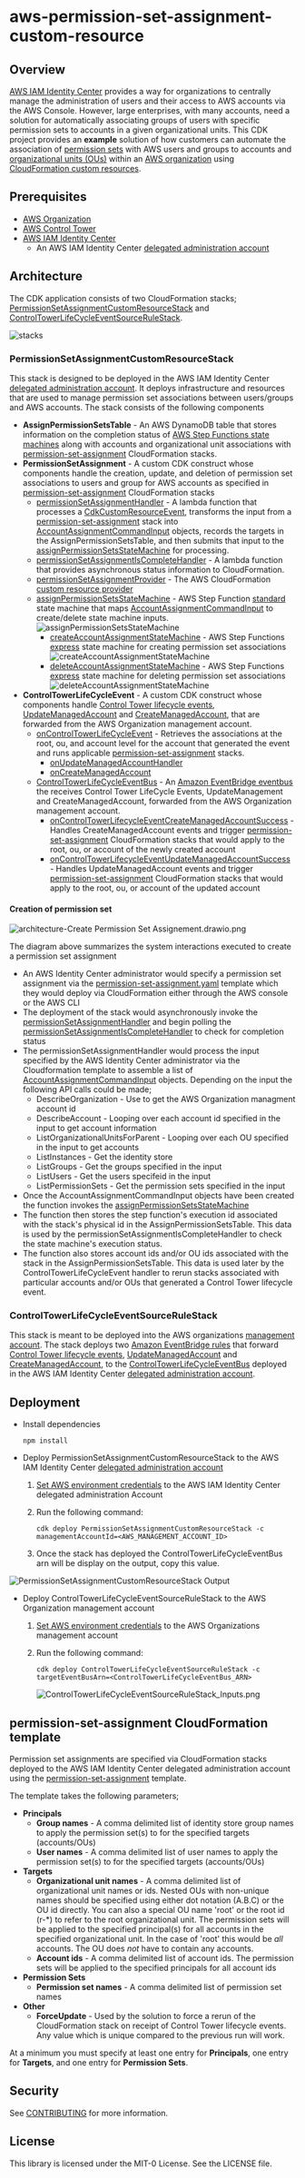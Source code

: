 # aws-permission-set-assignment-custom-resource

## Overview
[AWS IAM Identity Center](https://docs.aws.amazon.com/singlesignon/latest/userguide/what-is.html) provides a way for organizations to centrally manage the administration of users and their access to AWS accounts via the AWS Console. 
However, large enterprises, with many accounts, need a solution for automatically associating groups of users with specific permission sets to accounts in a given organizational units. This CDK project provides an **example** solution of how customers can automate the association of [permission sets](https://docs.aws.amazon.com/singlesignon/latest/userguide/permissionsetsconcept.html)
with AWS users and groups to accounts and [organizational units (OUs)](https://docs.aws.amazon.com/organizations/latest/userguide/orgs_manage_ous.html) within an [AWS organization](https://docs.aws.amazon.com/organizations/latest/userguide/orgs_introduction.html) using [CloudFormation custom resources](https://docs.aws.amazon.com/AWSCloudFormation/latest/UserGuide/template-custom-resources.html).

## Prerequisites

* [AWS Organization](https://docs.aws.amazon.com/organizations/latest/userguide/orgs_introduction.html)
* [AWS Control Tower](https://docs.aws.amazon.com/controltower/latest/userguide/what-is-control-tower.html)
* [AWS IAM Identity Center](https://docs.aws.amazon.com/singlesignon/latest/userguide/what-is.html)
  * An AWS IAM Identity Center [delegated administration account](https://docs.aws.amazon.com/singlesignon/latest/userguide/delegated-admin.html)

## Architecture
The CDK application consists of two CloudFormation stacks; [PermissionSetAssignmentCustomResourceStack](./src/infrastructure.ts#L360) and [ControlTowerLifeCycleEventSourceRuleStack](./src/infrastructure.ts#L391).

![stacks](./images/architecture-Stacks.drawio.png)

### PermissionSetAssignmentCustomResourceStack
This stack is designed to be deployed in the AWS IAM Identity Center [delegated administration account](https://docs.aws.amazon.com/singlesignon/latest/userguide/delegated-admin.html). It deploys infrastructure and resources that are used to manage permission set associations between users/groups and AWS accounts.
The stack consists of the following components

* **AssignPermissionSetsTable** - An AWS DynamoDB table that stores information on the completion status of [AWS Step Functions state machines](https://docs.aws.amazon.com/step-functions/latest/dg/welcome.html) along with accounts and organizational unit associations with [permission-set-assignment](./permission-set-assignment.yaml) CloudFormation stacks.
* **PermissionSetAssignment** - A custom CDK construct whose components handle the creation, update, and deletion of permission set associations to users and group for AWS accounts as specified in [permission-set-assignment](./permission-set-assignment.yaml) CloudFormation stacks
  * [permissionSetAssignmentHandler](./src/permissionSetAssignmentHandler.ts) - A lambda function that processes a [CdkCustomResourceEvent](https://docs.aws.amazon.com/cdk/api/v2/docs/aws-cdk-lib.custom_resources-readme.html), transforms the input from a [permission-set-assignment](./permission-set-assignment.yaml) stack into [AccountAssignmentCommandInput](./src/model.ts#L37) objects, records the targets in the AssignPermissionSetsTable,  and then submits that input to the [assignPermissionSetsStateMachine](./src/infrastructure.ts#L337) for processing.
  * [permissionSetAssignmentIsCompleteHandler](./src/isCompleteHandler.ts) - A lambda function that provides asynchronous status information to CloudFormation.
  * [permissionSetAssignmentProvider](./src/infrastructure.ts#L95) - The AWS CloudFormation [custom resource provider](https://docs.aws.amazon.com/cdk/api/v2/docs/aws-cdk-lib.custom_resources-readme.html#provider-framework)
  * [assignPermissionSetsStateMachine](./src/infrastructure.ts#L337) - AWS Step Function [standard](https://docs.aws.amazon.com/step-functions/latest/dg/concepts-standard-vs-express.html) state machine that maps [AccountAssignmentCommandInput](./src/model.ts#L37) to create/delete state machine inputs.
       ![assignPermissionSetsStateMachine](./images/assignPermissionSetsStateMachine.png)
    * [createAccountAssignmentStateMachine](./src/infrastructure.ts#L195) - AWS Step Functions [express](https://docs.aws.amazon.com/step-functions/latest/dg/cost-opt-exp-workflows.html) state machine for creating permission set associations
      ![createAccountAssignmentStateMachine](./images/createAccountAssignmentStateMachine.png)
    * [deleteAccountAssignmentStateMachine](./src/infrastructure.ts#L116) - AWS Step Functions [express](https://docs.aws.amazon.com/step-functions/latest/dg/cost-opt-exp-workflows.html) state machine for deleting permission set associations
      ![deleteAccountAssignmentStateMachine](./images/deleteAccountAssignmentStateMachine.png)
* **ControlTowerLifeCycleEvent** - A custom CDK construct whose components handle [Control Tower lifecycle events](https://docs.aws.amazon.com/controltower/latest/userguide/lifecycle-events.html), [UpdateManagedAccount](https://docs.aws.amazon.com/controltower/latest/userguide/lifecycle-events.html#update-managed-account) and [CreateManagedAccount](https://docs.aws.amazon.com/controltower/latest/userguide/lifecycle-events.html#create-managed-account), that are forwarded from the AWS Organization management account.
  * [onControlTowerLifeCycleEvent](./src/controlTowerLifeCycleEventHandler.ts#L44) - Retrieves the associations at the root, ou, and account level for the account that generated the event and runs applicable [permission-set-assignment](./permission-set-assignment.yaml) stacks. 
    * [onUpdateManagedAccountHandler](./src/controlTowerLifeCycleEventHandler.ts#L11) 
    * [onCreateManagedAccount](./src/controlTowerLifeCycleEventHandler.ts#L28)
  * [ControlTowerLifeCycleEventBus](./src/infrastructure.ts#L394) - An [Amazon EventBridge eventbus](https://docs.aws.amazon.com/eventbridge/latest/userguide/eb-event-bus.html) the receives Control Tower LifeCycle Events, UpdateManagement and CreateManagedAccount, forwarded from the AWS Organization management account.
    * [onControlTowerLifecycleEventCreateManagedAccountSuccess](./src/infrastructure.ts#L453) - Handles CreateManagedAccount events and trigger [permission-set-assignment](./permission-set-assignment.yaml) CloudFormation stacks that would apply to the root, ou, or account of the newly created account
    * [onControlTowerLifecycleEventUpdateManagedAccountSuccess](./src/infrastructure.ts#L471) - Handles UpdateManagedAccount events and trigger [permission-set-assignment](./permission-set-assignment.yaml) CloudFormation stacks that would apply to the root, ou, or account of the updated account

#### Creation of permission set

![architecture-Create Permission Set Assignement.drawio.png](images%2Farchitecture-Create%20Permission%20Set%20Assignement.drawio.png)

The diagram above summarizes the system interactions executed to create a permission set assignment

* An AWS Identity Center administrator would specify a permission set assignment via the [permission-set-assignment.yaml](./permission-set-assignment.yaml) template which they would deploy via CloudFormation either through the AWS console or the AWS CLI
* The deployment of the stack would asynchronously invoke the [permissionSetAssignmentHandler](./src/permissionSetAssignmentHandler.ts) and begin polling the [permissionSetAssignmentIsCompleteHandler](./src/isCompleteHandler.ts) to check for completion status
* The permissionSetAssignmentHandler would process the input specified by the AWS Identity Center administrator via the Cloudformation template to assemble a list of [AccountAssignmentCommandInput](./src/model.ts#L37) objects. Depending on the input the following API calls could be made;
  * DescribeOrganization - Use to get the AWS Organization managment account id
  * DescribeAccount - Looping over each account id specified in the input to get account information
  * ListOrganizationalUnitsForParent - Looping over each OU specified in the input to get accounts
  * ListInstances - Get the identity store 
  * ListGroups - Get the groups specified in the input
  * ListUsers - Get the users specifeid in the input
  * ListPermissionSets - Get the permission sets specified in the input
* Once the AccountAssignmentCommandInput objects have been created the function invokes the [assignPermissionSetsStateMachine](./src/infrastructure.ts#L337)
* The function then stores the step function's execution id associated with the stack's physical id in the AssignPermissionSetsTable. This data is used by the permissionSetAssignmentIsCompleteHandler to check the state machine's execution status.
* The function also stores account ids and/or OU ids associated with the stack in the AssignPermissionSetsTable. This data is used later by the ControlTowerLifeCycleEvent handler to rerun stacks associated with particular accounts and/or OUs that generated a Control Tower lifecycle event.

### ControlTowerLifeCycleEventSourceRuleStack
This stack is meant to be deployed into the AWS organizations [management account](https://docs.aws.amazon.com/organizations/latest/userguide/orgs_getting-started_concepts.html#account). 
The stack deploys two [Amazon EventBridge rules](https://docs.aws.amazon.com/eventbridge/latest/userguide/eb-rules.html) that forward [Control Tower lifecycle events](https://docs.aws.amazon.com/controltower/latest/userguide/lifecycle-events.html), [UpdateManagedAccount](https://docs.aws.amazon.com/controltower/latest/userguide/lifecycle-events.html#update-managed-account) and [CreateManagedAccount](https://docs.aws.amazon.com/controltower/latest/userguide/lifecycle-events.html#create-managed-account), 
to the [ControlTowerLifeCycleEventBus](./src/infrastructure.ts#L394) deployed in the AWS IAM Identity Center [delegated administration account](https://docs.aws.amazon.com/singlesignon/latest/userguide/delegated-admin.html).

## Deployment

* Install dependencies

  ```npm install```

* Deploy PermissionSetAssignmentCustomResourceStack to the AWS IAM Identity Center [delegated administration account](https://docs.aws.amazon.com/singlesignon/latest/userguide/delegated-admin.html)

  1. [Set AWS environment credentials](https://docs.aws.amazon.com/cli/latest/userguide/cli-configure-envvars.html) to the AWS IAM Identity Center delegated administration Account 
  2. Run the following command:
     
     ```cdk deploy PermissionSetAssignmentCustomResourceStack -c managementAccountId=<AWS_MANAGEMENT_ACCOUNT_ID>```

  3. Once the stack has deployed the ControlTowerLifeCycleEventBus arn will be display on the output, copy this value.

![PermissionSetAssignmentCustomResourceStack Output](./images/PermissionSetAssignmentCustomResourceStack_Outputs.png)

* Deploy ControlTowerLifeCycleEventSourceRuleStack to the AWS Organization management account

  1. [Set AWS environment credentials](https://docs.aws.amazon.com/cli/latest/userguide/cli-configure-envvars.html) to the AWS Organizations management account
  2. Run the following command:

     ```cdk deploy ControlTowerLifeCycleEventSourceRuleStack -c targetEventBusArn=<ControlTowerLifeCycleEventBus_ARN>```

     ![ControlTowerLifeCycleEventSourceRuleStack_Inputs.png](./images/ControlTowerLifeCycleEventSourceRuleStack_Inputs.png)

## permission-set-assignment CloudFormation template

Permission set assignments are specified via CloudFormation stacks deployed to the AWS IAM Identity Center delegated administration account using the [permission-set-assignment](./permission-set-assignment.yaml) template.

The template takes the following parameters;

* **Principals**
  * **Group names** - A comma delimited list of identity store group names to apply the permission set(s) to for the specified targets (accounts/OUs)
  * **User names** - A comma delimited list of user names to apply the permission set(s) to for the specified targets (accounts/OUs)
* **Targets**
  * **Organizational unit names** - A comma delimited list of organizational unit names or ids. Nested OUs with non-unique names should be specified using either dot notation (A.B.C) or the OU id directly. You can also a special OU name 'root' or the root id (r-*) to refer to the root organizational unit. The permission sets will be applied to the specified principal(s) for all accounts in the specified organizational unit. In the case of 'root' this would be _all_ accounts. The OU does _not_ have to contain any accounts.
  * **Account ids** - A comma delimited list of account ids. The permission sets will be applied to the specified principals for all account ids
* **Permission Sets**
  * **Permission set names** - A comma delimited list of permission set names
* **Other**
  * **ForceUpdate** - Used by the solution to force a rerun of the CloudFormation stack on receipt of Control Tower lifecycle events. Any value which is unique compared to the previous run will work.

At a minimum you must specify at least one entry for **Principals**, one entry for **Targets**, and one entry for **Permission Sets**. 

## Security

See [CONTRIBUTING](CONTRIBUTING.md#security-issue-notifications) for more information.

## License

This library is licensed under the MIT-0 License. See the LICENSE file.